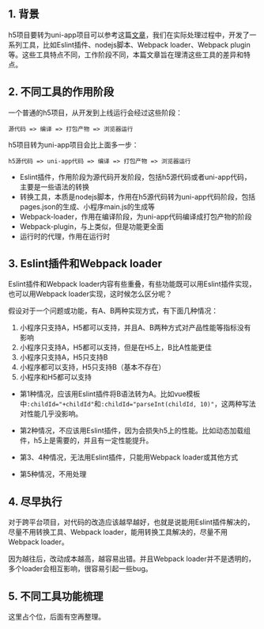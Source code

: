 ## 1. 背景

h5项目要转为uni-app项目可以参考这篇[文章](https://ask.dcloud.net.cn/article/36174)，我们在实际处理过程中，开发了一系列工具，比如Eslint插件、nodejs脚本、Webpack loader、Webpack plugin等。这些工具特点不同，工作阶段不同，本篇文章旨在理清这些工具的差异和特点。


## 2. 不同工具的作用阶段

一个普通的h5项目，从开发到上线运行会经过这些阶段：

```
源代码 => 编译 => 打包产物 => 浏览器运行
```

h5项目转为uni-app项目会比上面多一步：


```
h5源代码 => uni-app代码 => 编译 => 打包产物 => 浏览器运行
```

- Eslint插件，作用阶段为源代码开发阶段，包括h5源代码或者uni-app代码，主要是一些语法的转换
- 转换工具，本质是nodejs脚本，作用在h5源代码转为uni-app代码阶段，包括pages.json的生成、小程序main.js的生成等
- Webpack-loader，作用在编译阶段，为uni-app代码编译成打包产物的阶段
- Webpack-plugin，与上类似，但是功能更全面
- 运行时的代理，作用在运行时



## 3. Eslint插件和Webpack loader

Eslint插件和Webpack loader内容有些重叠，有些功能既可以用Eslint插件实现，也可以用Webpack loader实现，这时候怎么区分呢？

假设对于一个问题或功能，有A、B两种实现方式，有下面几种情况：

1. 小程序只支持A，H5都可以支持，并且A、B两种方式对产品性能等指标没有影响
2. 小程序只支持A，H5都可以支持，但是在H5上，B比A性能更佳
3. 小程序只支持A，H5只支持B
4. 小程序都可以支持，H5只支持B（基本不存在）
5. 小程序和H5都可以支持


- 第1种情况，应该用Eslint插件将B语法转为A。比如vue模板中`:childId="+childId"`和`:childId="parseInt(childId, 10)"`，这两种写法对性能几乎没影响。

- 第2种情况，不应该用Eslint插件，因为会损失h5上的性能。比如动态加载组件，h5上是需要的，并且有一定性能提升。

- 第3、4种情况，无法用Eslint插件，只能用Webpack loader或其他方式

- 第5种情况，不用处理


## 4. 尽早执行

对于跨平台项目，对代码的改造应该越早越好，也就是说能用Eslint插件解决的，尽量不用转换工具、Webpack loader，能用转换工具解决的，尽量不用Webpack loader。

因为越往后，改动成本越高，越容易出错。并且Webpack loader并不是透明的，多个loader会相互影响，很容易引起一些bug。

## 5. 不同工具功能梳理

这里占个位，后面有空再整理。
